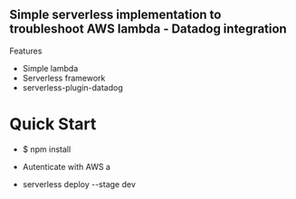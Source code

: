 ## Simple serverless implementation to troubleshoot AWS lambda - Datadog integration

Features

* Simple lambda 
* Serverless framework
* serverless-plugin-datadog


Quick Start
===========
* $ npm install 
 
* Autenticate with AWS a

* serverless deploy --stage dev
